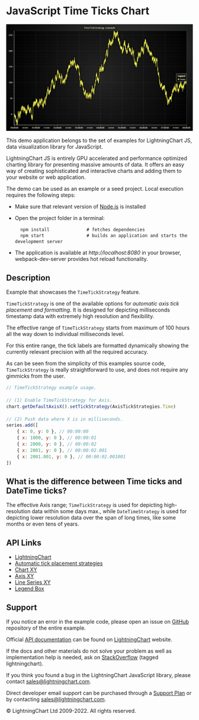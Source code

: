 # JavaScript Time Ticks Chart

![JavaScript Time Ticks Chart](timeTickStrategy-darkGold.png)

This demo application belongs to the set of examples for LightningChart JS, data visualization library for JavaScript.

LightningChart JS is entirely GPU accelerated and performance optimized charting library for presenting massive amounts of data. It offers an easy way of creating sophisticated and interactive charts and adding them to your website or web application.

The demo can be used as an example or a seed project. Local execution requires the following steps:

-   Make sure that relevant version of [Node.js](https://nodejs.org/en/download/) is installed
-   Open the project folder in a terminal:

          npm install              # fetches dependencies
          npm start                # builds an application and starts the development server

-   The application is available at _http://localhost:8080_ in your browser, webpack-dev-server provides hot reload functionality.


## Description

Example that showcases the `TimeTickStrategy` feature.

`TimeTickStrategy` is one of the available options for _automatic axis tick placement and formatting_. It is designed for depicting milliseconds timestamp data with extremely high resolution and flexibility.

The effective range of `TimeTickStrategy` starts from maximum of 100 hours all the way down to individual milliseconds level.

For this entire range, the tick labels are formatted dynamically showing the currently relevant precision with all the required accuracy.

As can be seen from the simplicity of this examples source code, `TimeTickStrategy` is really straightforward to use, and does not require any gimmicks from the user.

```js
// TimeTickStrategy example usage.

// (1) Enable TimeTickStrategy for Axis.
chart.getDefaultAxisX().setTickStrategy(AxisTickStrategies.Time)

// (2) Push data where X is in milliseconds.
series.add([
    { x: 0, y: 0 }, // 00:00:00
    { x: 1000, y: 0 }, // 00:00:01
    { x: 2000, y: 0 }, // 00:00:02
    { x: 2001, y: 0 }, // 00:00:02.001
    { x: 2001.001, y: 0 }, // 00:00:02.001001
])
```

## What is the difference between Time ticks and DateTime ticks?

The effective Axis range; `TimeTickStrategy` is used for depicting high-resolution data within some days max., while `DateTimeStrategy` is used for depicting lower resolution data over the span of long times, like some months or even tens of years.


## API Links

* [LightningChart]
* [Automatic tick placement strategies]
* [Chart XY]
* [Axis XY]
* [Line Series XY]
* [Legend Box]


## Support

If you notice an error in the example code, please open an issue on [GitHub][0] repository of the entire example.

Official [API documentation][1] can be found on [LightningChart][2] website.

If the docs and other materials do not solve your problem as well as implementation help is needed, ask on [StackOverflow][3] (tagged lightningchart).

If you think you found a bug in the LightningChart JavaScript library, please contact sales@lightningchart.com.

Direct developer email support can be purchased through a [Support Plan][4] or by contacting sales@lightningchart.com.

[0]: https://github.com/Arction/
[1]: https://lightningchart.com/lightningchart-js-api-documentation/
[2]: https://lightningchart.com
[3]: https://stackoverflow.com/questions/tagged/lightningchart
[4]: https://lightningchart.com/support-services/

© LightningChart Ltd 2009-2022. All rights reserved.


[LightningChart]: https://lightningchart.com/js-charts/api-documentation/v7.0.1/functions/lightningChart-1.html
[Automatic tick placement strategies]: https://lightningchart.com/js-charts/api-documentation/v7.0.1/variables/AxisTickStrategies.html
[Chart XY]: https://lightningchart.com/js-charts/api-documentation/v7.0.1/classes/ChartXY.html
[Axis XY]: https://lightningchart.com/js-charts/api-documentation/v7.0.1/classes/Axis.html
[Line Series XY]: https://lightningchart.com/js-charts/api-documentation/v7.0.1/classes/LineSeries.html
[Legend Box]: https://lightningchart.com/js-charts/api-documentation/v7.0.1/classes/Chart.html#addLegendBox

